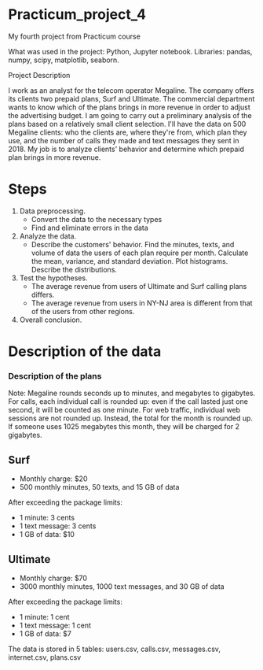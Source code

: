 # Practicum_project_4
 My fourth project from Practicum course

What was used in the project: Python, Jupyter notebook. Libraries: pandas, numpy, scipy, matplotlib, seaborn.

Project Description

I work as an analyst for the telecom operator Megaline. The company offers its clients two prepaid plans, Surf and Ultimate. The commercial department wants to know which of the plans brings in more revenue in order to adjust the advertising budget.
I am going to carry out a preliminary analysis of the plans based on a relatively small client selection. I'll have the data on 500 Megaline clients: who the clients are, where they're from, which plan they use, and the number of calls they made and text messages they sent in 2018. My job is to analyze clients' behavior and determine which prepaid plan brings in more revenue.

# Steps
1) Data preprocessing.
   - Convert the data to the necessary types
   - Find and eliminate errors in the data
2) Analyze the data.
   - Describe the customers' behavior. Find the minutes, texts, and volume of data the users of each plan require per month. Calculate the mean, variance, and standard deviation. Plot histograms. Describe the distributions.
3) Test the hypotheses.
   - The average revenue from users of Ultimate and Surf calling plans differs.
   - The average revenue from users in NY-NJ area is different from that of the users from other regions.
4) Overall conclusion.

# Description of the data
### Description of the plans
Note: Megaline rounds seconds up to minutes, and megabytes to gigabytes. For calls, each individual call is rounded up: even if the call lasted just one second, it will be counted as one minute. For web traffic, individual web sessions are not rounded up. Instead, the total for the month is rounded up. If someone uses 1025 megabytes this month, they will be charged for 2 gigabytes.

## Surf
- Monthly charge: $20
- 500 monthly minutes, 50 texts, and 15 GB of data

After exceeding the package limits:
- 1 minute: 3 cents
- 1 text message: 3 cents
- 1 GB of data: $10
## Ultimate
- Monthly charge: $70
- 3000 monthly minutes, 1000 text messages, and 30 GB of data

After exceeding the package limits:
- 1 minute: 1 cent
- 1 text message: 1 cent
- 1 GB of data: $7

The data is stored in 5 tables: users.csv, calls.csv, messages.csv, internet.csv, plans.csv
